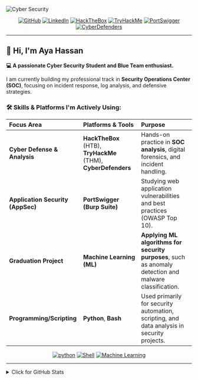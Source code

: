 ![Cyber Security](https://img.shields.io/badge/Aya%20Hassan-Cyber%20Security%20Enthusiast-000000?style=for-the-badge&logo=shield&logoColor=white)

<p align="center">
    <a href="https://github.com/ayahasssan" target="_blank"><img alt="GitHub" src="https://img.shields.io/badge/-AyaHassan-181717?style=flat-square&logo=GitHub&logoColor=white"></a>
    <a href="https://www.linkedin.com/in/aya-hassan-273a0b270/" target="_blank"><img alt="LinkedIn" src="https://img.shields.io/badge/-LinkedIn-0077B5?style=flat-square&logo=Linkedin&logoColor=white"></a>
    <a href="https://app.hackthebox.com/aya161/2594581" target="_blank"><img alt="HackTheBox" src="https://img.shields.io/badge/-HackTheBox-9FEF00?style=flat-square&logo=HackTheBox&logoColor=white"></a>
    <a href="https://tryhackme.com/p/engaya161" target="_blank"><img alt="TryHackMe" src="https://img.shields.io/badge/-TryHackMe-FF5123?style=flat-square&logo=TryHackMe&logoColor=white"></a>
    <a href="https://portswigger.net/web-security" target="_blank"><img alt="PortSwigger" src="https://img.shields.io/badge/-PortSwigger-f06636?style=flat-square&logo=BurpSuite&logoColor=white"></a>
    <a href="https://cyberdefenders.org/p/engaya161" target="_blank"><img alt="CyberDefenders" src="https://img.shields.io/badge/-CyberDefenders-2481A6?style=flat-square&logo=shield&logoColor=white"></a>
</p>

---

## 👋 Hi, I'm Aya Hassan

**💻 A passionate Cyber Security Student and Blue Team enthusiast.**

I am currently building my professional track in **Security Operations Center (SOC)**, focusing on incident response, log analysis, and defensive strategies.

### 🛠️ Skills & Platforms I'm Actively Using:

| Focus Area | Platforms & Tools | Purpose |
| :--- | :--- | :--- |
| **Cyber Defense & Analysis** | **HackTheBox** (HTB), **TryHackMe** (THM), **CyberDefenders** | Hands-on practice in **SOC analysis**, digital forensics, and incident handling. |
| **Application Security (AppSec)** | **PortSwigger (Burp Suite)** | Studying web application vulnerabilities and best practices (OWASP Top 10). |
| **Graduation Project** | **Machine Learning (ML)** | **Applying ML algorithms for security purposes**, such as anomaly detection and malware classification. |
| **Programming/Scripting** | **Python**, **Bash** | Used primarily for security automation, scripting, and data analysis in security projects. |

<p align="center">
    <a href="Your_Python_Repos_Link" target="_blank"><img alt="python" src="https://img.shields.io/badge/-Python-3776AB?style=flat-square&logo=Python&logoColor=white"></a>
    <a href="Your_Shell_Repos_Link" target="_blank"><img alt="Shell" src="https://img9.shields.io/badge/-Shell-5391FE?style=flat-square&logo=PowerShell&logoColor=white"></a>
    <a href="Your_ML_Projects_Link" target="_blank"><img alt="Machine Learning" src="https://img.shields.io/badge/-Machine%20Learning-FF6F00?style=flat-square&logo=TensorFlow&logoColor=white"></a>
</p>

---

<details>
<summary>Click for GitHub Stats</summary>
<p align="center">
    <img alt = "GitHub Stats" src="https://github-readme-stats.vercel.app/api?username=ayahasssan&show_icons=true&hide=issues&icon_color=000000&hide_border=true&title_color=0077B5&text_color=555">
    <br>
    <img alt = "Top Language" src="https://github-readme-stats.vercel.app/api/top-langs/?username=ayahasssan&hide=html,&hide_border=true&title_color=0077B5&text_color=555">
</p>
</details>

